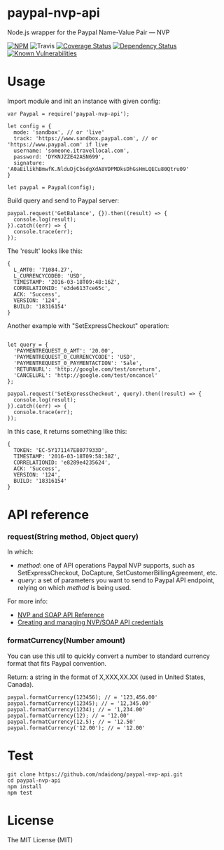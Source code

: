 # paypal-nvp-api
Node.js wrapper for the Paypal Name-Value Pair — NVP

[![NPM](https://badge.fury.io/js/paypal-nvp-api.svg)](https://badge.fury.io/js/paypal-nvp-api)
![Travis](https://travis-ci.org/ndaidong/paypal-nvp-api.svg?branch=master)
[![Coverage Status](https://coveralls.io/repos/github/ndaidong/paypal-nvp-api/badge.svg?branch=master)](https://coveralls.io/github/ndaidong/paypal-nvp-api?branch=master)
[![Dependency Status](https://www.versioneye.com/user/projects/57e8dfc2bd6fa600512e3a87/badge.svg?style=flat)](https://www.versioneye.com/user/projects/57e8dfc2bd6fa600512e3a87)
[![Known Vulnerabilities](https://snyk.io/test/npm/paypal-nvp-api/badge.svg)](https://snyk.io/test/npm/paypal-nvp-api)


# Usage

Import module and init an instance with given config:

```
var Paypal = require('paypal-nvp-api');

let config = {
  mode: 'sandbox', // or 'live'
  track: 'https://www.sandbox.paypal.com', // or 'https://www.paypal.com' if live
  username: 'someone.itravellocal.com',
  password: 'DYKNJZZE42ASN699',
  signature: 'A0aEilikhBmwfK.NlduDjCbsdgXdA8VDPMDksDhGsHmLQECu80Qtru09'
}

let paypal = Paypal(config);
```

Build query and send to Paypal server:

```
paypal.request('GetBalance', {}).then((result) => {
  console.log(result);
}).catch((err) => {
  console.trace(err);
});
```

The 'result' looks like this:

```
{
  L_AMT0: '71084.27',
  L_CURRENCYCODE0: 'USD',
  TIMESTAMP: '2016-03-18T09:48:16Z',
  CORRELATIONID: 'e3de6137ce65c',
  ACK: 'Success',
  VERSION: '124',
  BUILD: '18316154'
}
```

Another example with "SetExpressCheckout" operation:

```

let query = {
  'PAYMENTREQUEST_0_AMT': '20.00',
  'PAYMENTREQUEST_0_CURRENCYCODE': 'USD',
  'PAYMENTREQUEST_0_PAYMENTACTION': 'Sale',
  'RETURNURL': 'http://google.com/test/onreturn',
  'CANCELURL': 'http://google.com/test/oncancel'
};

paypal.request('SetExpressCheckout', query).then((result) => {
  console.log(result);
}).catch((err) => {
  console.trace(err);
});
```

In this case, it returns something like this:

```
{
  TOKEN: 'EC-5Y171147E8077933D',
  TIMESTAMP: '2016-03-18T09:58:38Z',
  CORRELATIONID: 'e8289e4235624',
  ACK: 'Success',
  VERSION: '124',
  BUILD: '18316154'
}

```


# API reference

### request(String method, Object query)

In which:

- *method*: one of API operations Paypal NVP supports, such as SetExpressCheckout, DoCapture, SetCustomerBillingAgreement, etc.
- *query*: a set of parameters you want to send to Paypal API endpoint, relying on which *method* is being used.

For more info:

- [NVP and SOAP API Reference](https://developer.paypal.com/docs/classic/api/)
- [Creating and managing NVP/SOAP API credentials](https://developer.paypal.com/docs/classic/api/apiCredentials/)

### formatCurrency(Number amount)

You can use this util to quickly convert a number to standard currency format that fits Paypal convention.

Return: a string in the format of X,XXX,XX.XX (used in United States, Canada).

```
paypal.formatCurrency(123456); // = '123,456.00'
paypal.formatCurrency(12345); // = '12,345.00'
paypal.formatCurrency(1234); // = '1,234.00'
paypal.formatCurrency(12); // = '12.00'
paypal.formatCurrency(12.5); // = '12.50'
paypal.formatCurrency('12.00'); // = '12.00'
```

# Test

```
git clone https://github.com/ndaidong/paypal-nvp-api.git
cd paypal-nvp-api
npm install
npm test
```


# License

The MIT License (MIT)

